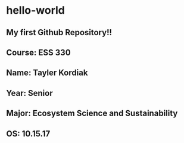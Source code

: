 # hello-world
## My first Github Repository!!
## **Course**: ESS 330
## **Name**: Tayler Kordiak
## **Year**: Senior
## **Major**: Ecosystem Science and Sustainability
## **OS**: 10.15.17




